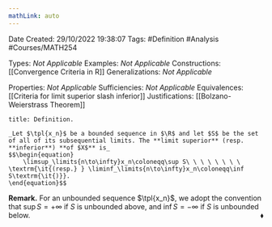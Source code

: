 ```yaml
---
mathLink: auto
---
```


<div class="topSpace"></div>

Date Created: 29/10/2022 19:38:07
Tags: #Definition #Analysis #Courses/MATH254

Types: _Not Applicable_
Examples: _Not Applicable_
Constructions: [[Convergence Criteria in R]]
Generalizations: _Not Applicable_

Properties: _Not Applicable_
Sufficiencies: _Not Applicable_
Equivalences: [[Criteria for limit superior slash inferior]]
Justifications: [[Bolzano-Weierstrass Theorem]]

``` ad-Definition
title: Definition.

_Let $\tpl{x_n}$ be a bounded sequence in $\R$ and let $S$ be the set of all of its subsequential limits. The **limit superior** (resp. **inferior**) **of $X$** is_
$$\begin{equation}
    \limsup_\limits{n\to\infty}x_n\coloneqq\sup S\ \ \ \ \ \ \ \ \textrm{\it{(resp.} } \liminf_\limits{n\to\infty}x_n\coloneqq\inf S\textrm{\it{)}}.
\end{equation}$$

```

**Remark.** For an unbounded sequence $\tpl{x_n}$, we adopt the convention that $\sup S=+\infty$ if $S$ is unbounded above, and $\inf S=-\infty$ if $S$ is unbounded below.<span style="float:right;">$\blacklozenge$</span>

